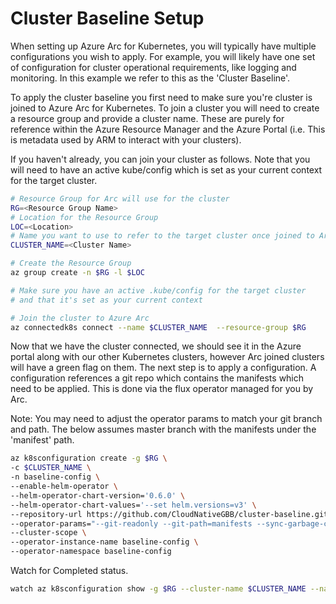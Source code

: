 # Cluster Baseline Setup

When setting up Azure Arc for Kubernetes, you will typically have multiple configurations you wish to apply. For example, you will likely have one set of configuration for cluster operational requirements, like logging and monitoring. In this example we refer to this as the 'Cluster Baseline'.

To apply the cluster baseline you first need to make sure you're cluster is joined to Azure Arc for Kubernetes. To join a cluster you will need to create a resource group and provide a cluster name. These are purely for reference within the Azure Resource Manager and the Azure Portal (i.e. This is metadata used by ARM to interact with your clusters).

If you haven't already, you can join your cluster as follows. Note that you will need to have an active kube/config which is set as your current context for the target cluster.

```bash
# Resource Group for Arc will use for the cluster
RG=<Resource Group Name>
# Location for the Resource Group
LOC=<Location>
# Name you want to use to refer to the target cluster once joined to Arc
CLUSTER_NAME=<Cluster Name>

# Create the Resource Group
az group create -n $RG -l $LOC

# Make sure you have an active .kube/config for the target cluster
# and that it's set as your current context

# Join the cluster to Azure Arc
az connectedk8s connect --name $CLUSTER_NAME  --resource-group $RG

```

Now that we have the cluster connected, we should see it in the Azure portal along with our other Kubernetes clusters, however Arc joined clusters will have a green flag on them. The next step is to apply a configuration. A configuration references a git repo which contains the manifests which need to be applied. This is done via the flux operator managed for you by Arc.

Note: You may need to adjust the operator params to match your git branch and path. The below assumes master branch with the manifests under the 'manifest' path.

```bash
az k8sconfiguration create -g $RG \
-c $CLUSTER_NAME \
-n baseline-config \
--enable-helm-operator \
--helm-operator-chart-version='0.6.0' \
--helm-operator-chart-values='--set helm.versions=v3' \
--repository-url https://github.com/CloudNativeGBB/cluster-baseline.git \
--operator-params="--git-readonly --git-path=manifests --sync-garbage-collection" \
--cluster-scope \
--operator-instance-name baseline-config \
--operator-namespace baseline-config
```

Watch for Completed status.

```bash
watch az k8sconfiguration show -g $RG --cluster-name $CLUSTER_NAME --name cluster-baseline-config -o json
```
